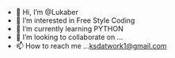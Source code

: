 - 👋 Hi, I’m @Lukaber
- 👀 I’m interested in Free Style Coding
- 🌱 I’m currently learning PYTHON
- 💞️ I’m looking to collaborate on ...
- 📫 How to reach me ...<ksdatwork1@gmail.com>

<!---
Lukaber/Lukaber is a ✨ special ✨ repository because its `README.md` (this file) appears on your GitHub profile.
You can click the Preview link to take a look at your changes.
--->

